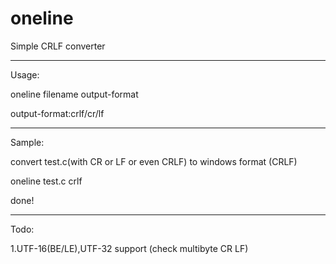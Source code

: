 # oneline

Simple CRLF converter

---------
Usage:

oneline filename output-format

output-format:crlf/cr/lf

----------
Sample:

convert test.c(with CR or LF or even CRLF) to windows format (CRLF)

oneline test.c crlf

done!

----------
Todo:

1.UTF-16(BE/LE),UTF-32 support
(check multibyte CR LF)
